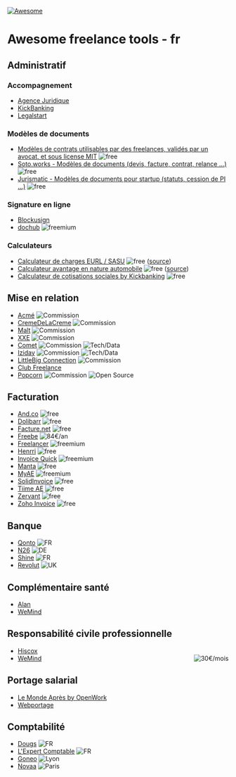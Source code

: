 [![Awesome](https://awesome.re/badge.svg)](https://awesome.re)

# Awesome freelance tools - fr

## Administratif

### Accompagnement

+ [Agence Juridique](https://agence-juridique.com)
+ [KickBanking](https://www.kickbanking.com/)
+ [Legalstart](https://www.legalstart.fr/)

### Modèles de documents

+ [Modèles de contrats utilisables par des freelances, validés par un avocat, et sous license MIT](https://github.com/purban/contrats-francais) ![free][free]
+ [Soto.works - Modèles de documents (devis, facture, contrat, relance ...)](https://www.soto.works/resourcescenter) ![free][free]
+ [Jurismatic - Modèles de documents pour startup (statuts, cession de PI ...)](https://www.jurismatic.com/) ![free][free]

### Signature en ligne

+ [Blockusign](https://blockusign.co/)
+ [dochub](https://dochub.com/) ![freemium][freemium]

### Calculateurs

+ [Calculateur de charges EURL / SASU](http://antoineviau.com/eurl-sasu/) ![free][free] ([source](https://github.com/AntoineViau/eurl-sasu))
+ [Calculateur avantage en nature automobile](https://adriantombu.github.io/avantage-nature-auto/) ![free][free] ([source](https://github.com/adriantombu/avantage-nature-auto))
+ [Calculateur de cotisations sociales by Kickbanking](https://simulation.kickbanking.com/) ![free][free]

## Mise en relation

+ [Acmé](https://www.joinacme.co/) ![Commission](https://badgen.net/badge/Commission/Fixe/yellow)
+ [CremeDeLaCreme](https://cremedelacreme.io) ![Commission](https://badgen.net/badge/Commission/15%20%25/orange)
+ [Malt](https://www.malt.fr/) ![Commission](https://badgen.net/badge/Commission/10%20%25/orange)
+ [XXE](https://www.xxe.fr/) ![Commission][aucune commission]
+ [Comet](https://www.comet.co/) ![Commission](https://badgen.net/badge/Commission/15%20%25/orange) ![Tech/Data][tech-data]
+ [Iziday](https://www.iziday.com/) ![Commission](https://badgen.net/badge/Commission/12%20%25/orange) ![Tech/Data](https://badgen.net/badge//Tech%2FData/grey)
+ [LittleBig Connection](https://www.littlebigconnection.com/fr/) ![Commission](https://badgen.net/badge/Commission/Variable/yellow)
+ [Club Freelance](https://www.club-freelance.com/fr/)
+ [Popcorn](https://popcorn-nantes.github.io/popcorns) ![Commission][aucune commission] ![Open Source](https://badgen.net/badge//Open%20Source/cyan)

## Facturation

+ [And.co](https://www.and.co/) ![free][free]
+ [Dolibarr](https://www.dolibarr.fr/) ![free][free]
+ [Facture.net](https://facture.net) ![free][free]
+ [Freebe](https://www.freebe.me/) ![84€/an](https://badgen.net/badge/%2Fan/84%20€/orange)
+ [Freelancer](https://freelancer-app.fr/) ![freemium][freemium]
+ [Henrri](https://henrri.net) ![free][free]
+ [Invoice Quick](https://invoicequick.com/) ![freemium][freemium]
+ [Manta](https://manta.life/) ![free][free]
+ [MyAE](https://www.myae.fr/) ![freemium][freemium]
+ [SolidInvoice](https://solidinvoice.co/) ![free][free]
+ [Tiime AE](https://www.tiime-ae.fr/) ![free][free]
+ [Zervant](https://www.zervant.com/) ![free][free]
+ [Zoho Invoice](https://www.zoho.com/invoice/) ![free][free]

## Banque

+ [Qonto](https://qonto.eu/) ![FR][FR]
+ [N26](https://next.n26.com/fr-fr/) ![DE][DE]
+ [Shine](https://shine.fr/) ![FR][FR]
+ [Revolut](https://www.revolut.com/fr/) ![UK][UK]

## Complémentaire santé

+ [Alan](https://alan.eu/)
+ [WeMind](https://www.wemind.io/)

## Responsabilité civile professionnelle

+ [Hiscox](https://www.hiscox.fr/)
+ [WeMind](https://www.wemind.io/) <img alt="30€/mois" style="float: right" src="https://img.shields.io/badge/%2Fmois-30%20%E2%82%AC-orange.svg" />

## Portage salarial

+ [Le Monde Après by OpenWork](https://www.lemonde-apres.com/)
+ [Webportage](https://www.webportage.com/)

## Comptabilité

+ [Dougs](https://www.dougs.fr/) ![FR](https://badgen.net/badge/Localisation/En%20ligne/cyan)
+ [L'Expert Comptable](https://www.l-expert-comptable.com/) ![FR](https://badgen.net/badge/Localisation/En%20ligne/cyan)
+ [Goneo](https://www.goneo-expertise.com/) ![Lyon](https://badgen.net/badge/Localisation/Lyon/pink)
+ [Novaa](http://www.novaa-expertise.com/) ![Paris](https://badgen.net/badge/Localisation/Paris/pink)

[free]: https://img.shields.io/badge/-free-brightgreen.svg
[freemium]: https://img.shields.io/badge/-freemium-green.svg
[aucune commission]: https://img.shields.io/badge/Comission-Aucune-brightgreen.svg
[tech-data]: https://img.shields.io/badge/-Tech\/Data-lightgrey.svg
[FR]: https://img.shields.io/badge/Localisation-FR-blue.svg
[DE]: https://img.shields.io/badge/Localisation-DE-blue.svg
[UK]: https://img.shields.io/badge/Localisation-UK-blue.svg
